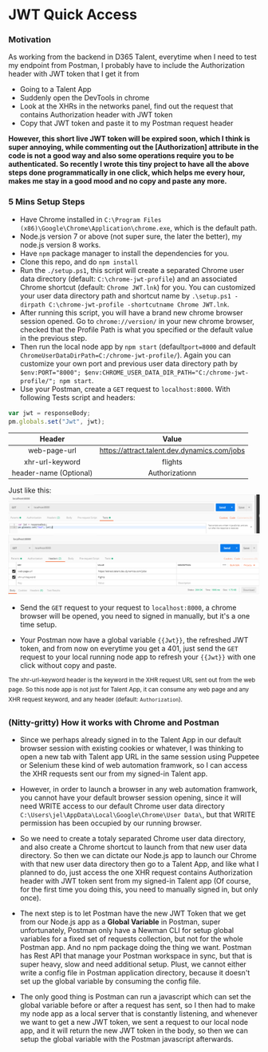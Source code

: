 # JWT Quick Access
### Motivation
As working from the backend in D365 Talent, everytime when I need to test my endpoint from Postman, I probably have to include the Authorization header with JWT token that I get it from 
- Going to a Talent App
- Suddenly open the DevTools in chrome
- Look at the XHRs in the networks panel, find out the request that contains Authorization header with JWT token
- Copy that JWT token and paste it to my Postman request header

**However, this short live JWT token will be expired soon, which I think is super annoying, while commenting out the [Authorization] attribute in the code is not a good way and also some operations require you to be authenticated. So recently I wrote this tiny project to have all the above steps done programmatically in one click, which helps me every hour, makes me stay in a good mood and no copy and paste any more.**

### 5 Mins Setup Steps 
- Have Chrome installed in ``C:\Program Files (x86)\Google\Chrome\Application\chrome.exe``, which is the default path.
- Node.js version 7 or above (not super sure, the later the better), my node.js version 8 works.
- Have ``npm`` package manager to install the dependencies for you. 
- Clone this repo, and do ``npm install``
- Run the ``./setup.ps1``, this script will create a separated Chrome user data directory (default: ``C:\chrome-jwt-profile``) and an associated Chrome shortcut (default: ``Chrome JWT.lnk``) for you. You can customized your user data directory path and shortcut name by ``.\setup.ps1 -dirpath C:\chrome-jwt-profile -shortcutname Chrome JWT.lnk``.
- After running this script, you will have a brand new chrome browser session opened. Go to ``chrome://version/`` in your new chrome browser, checked that the Profile Path is what you specified or the default value in the previous step.
- Then run the local node app by ``npm start`` (default``port=8000`` and default ``ChromeUserDataDirPath=C:/chrome-jwt-profile/``). Again you can customize your own port and previous user data directory path by ``$env:PORT="8000"; $env:CHROME_USER_DATA_DIR_PATH="C:/chrome-jwt-profile/"; npm start``.
- Use your Postman, create a ``GET`` request to ``localhost:8000``. With following Tests script and headers:
```js
var jwt = responseBody;
pm.globals.set("Jwt", jwt);
```

| Header                    | Value                                         |
|:-------------------------:|:---------------------------------------------:|
| web-page-url              |  https://attract.talent.dev.dynamics.com/jobs |
| xhr-url-keyword           |  flights                                      |
| header-name (Optional)    |  Authorizationn                               |

Just like this:
![alt text](tests-panel.PNG)
![alt text2](example-request.PNG)

- Send the ``GET`` request to your request to ``localhost:8000``, a chrome browser will be opened, you need to signed in manually, but it's a one time setup.

- Your Postman now have a global variable ``{{Jwt}}``, the refreshed JWT token, and from now on everytime you get a 401, just send the ``GET`` request to your local running node app to refresh your ``{{Jwt}}`` with one click without copy and paste.


<sup>The xhr-url-keyword header is the keyword in the XHR request URL sent out from the web page. So this node app is not just for Talent App, it can consume any web page and any XHR request keyword, and any header (default: ``Authorization``).</sup>


### (Nitty-gritty) How it works with Chrome and Postman 
- Since we perhaps already signed in to the Talent App in our default browser session with existing cookies or whatever, I was thinking to open a new tab with Talent app URL in the same session using Puppetee or Selenium these kind of web automation framwork, so I can access the XHR requests sent our from my signed-in Talent app.

- However, in order to launch a browser in any web automation framwork, you cannot have your default browser session opening, since it will need WRITE access to our default Chrome user data directory ``C:\Users\jel\AppData\Local\Google\Chrome\User Data\``, but that WRITE permission has been occupied by our running browser.

- So we need to create a totaly separated Chrome user data directory, and also create a Chrome shortcut to launch from that new user data directory. So then we can dictate our Node.js app to launch our Chrome with that new user data directory then go to a Talent App, and like what I planned to do, just access the one XHR request contains Authorization header with JWT token sent from my signed-in Talent app (Of course, for the first time you doing this, you need to manually signed in, but only once).

- The next step is to let Postman have the new JWT Token that we get from our Node.js app as a **Global Variable** in Postman, super unfortunately, Postman only have a Newman CLI for setup global variables for a fixed set of requests collection, but not for the whole Postman app. And no npm package doing the thing we want. Postman has Rest API that manage your Postman workspace in sync, but that is super heavy, slow and need additional setup. Plust, we cannot either write a config file in Postman application directory, because it doesn't set up the global variable by consuming the config file. 

- The only good thing is Postman can run a javascript which can set the global variable before or after a request has sent, so I then had to make my node app as a local server that is constantly listening, and whenever we want to get a new JWT token, we sent a request to our local node app, and it will return the new JWT token in the body, so then we can setup the global variable with the Postman javascript afterwards.
